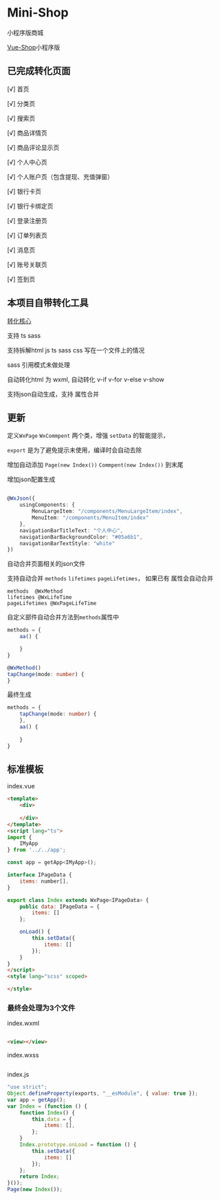 # Mini-Shop
小程序版商城

[Vue-Shop](https://github.com/zx648383079/Vue-Shop)小程序版

## 已完成转化页面

[√] 首页

[√] 分类页

[√] 搜索页

[√] 商品详情页

[√] 商品评论显示页

[√] 个人中心页

[√] 个人账户页（包含提现、充值弹窗）

[√] 银行卡页

[√] 银行卡绑定页

[√] 登录注册页

[√] 订单列表页

[√] 消息页

[√] 账号关联页

[√] 签到页

## 本项目自带转化工具

[转化核心](https://github.com/zx648383079/Mini-Shop/blob/master/src/parser.ts)

支持 ts sass

支持拆解html js ts sass css 写在一个文件上的情况

sass 引用模式未做处理

自动转化html 为 wxml, 自动转化 v-if v-for v-else v-show

支持json自动生成，支持 属性合并

## 更新

定义`WxPage` `WxCommpent` 两个类，增强 `setData` 的智能提示，

`export` 是为了避免提示未使用，编译时会自动去除

增加自动添加 `Page(new Index())` `Commpent(new Index())` 到末尾

增加json配置生成
```ts

@WxJson({
    usingComponents: {
        MenuLargeItem: "/components/MenuLargeItem/index",
        MenuItem: "/components/MenuItem/index"
    },
    navigationBarTitleText: "个人中心",
    navigationBarBackgroundColor: "#05a6b1",
    navigationBarTextStyle: "white"
})

```

自动合并页面相关的json文件

支持自动合并 `methods` `lifetimes` `pageLifetimes`， 如果已有 属性会自动合并

    methods  @WxMethod
    lifetimes @WxLifeTime
    pageLifetimes @WxPageLifeTime

自定义部件自动合并方法到`methods`属性中

```ts
methods = {
    aa() {

    }
}

@WxMethod()
tapChange(mode: number) {
}

```

最终生成

```ts
methods = {
    tapChange(mode: number) {
    },
    aa() {
        
    }
}
```

## 标准模板

index.vue

```html
<template>
    <div>
        
    </div>
</template>
<script lang="ts">
import {
    IMyApp
} from '../../app';

const app = getApp<IMyApp>();

interface IPageData {
    items: number[],
}

export class Index extends WxPage<IPageData> {
    public data: IPageData = {
        items: []
    };

    onLoad() {
        this.setData({
            items: []
        });
    }
}
</script>
<style lang="scss" scoped>

</style>
```

### 最终会处理为3个文件

index.wxml

```html

<view></view>

```

index.wxss

```css

```

index.js
```js
"use strict";
Object.defineProperty(exports, "__esModule", { value: true });
var app = getApp();
var Index = (function () {
    function Index() {
        this.data = {
            items: [],
        };
    }
    Index.prototype.onLoad = function () {
        this.setData({
            items: []
        });
    };
    return Index;
}());
Page(new Index());
```
